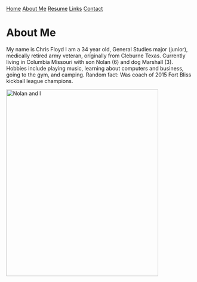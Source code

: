 [Home](README.md) 
[About Me](AboutMe.md) [Resume](Resume.md) [Links](links.md) [Contact](contact.md)


<html>
<body>

<h1>About Me</h1>
<p>My name is Chris Floyd I am a
34 year old, General Studies major (junior), medically retired army veteran, originally from Cleburne Texas.
Currently living in Columbia Missouri with son Nolan (6) and dog Marshall (3).
Hobbies include playing music, learning about computers and business, going to the gym, and camping.
Random fact: Was coach of 2015 Fort Bliss kickball league champions. </p>

  <a data-flickr-embed="true" href="https://www.flickr.com/photos/195227753@N06/51940652514/in/album-72177720297378534/" title="Screenshot 2022-03-14 131918"><img src="https://live.staticflickr.com/65535/51940652514_959396921f.jpg" width="407" height="500" alt="Nolan and I"></a>
  
</body>
</html>

